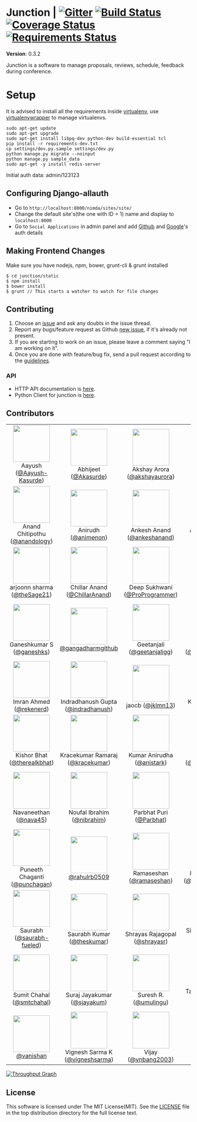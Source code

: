 Junction | [![Gitter](https://badges.gitter.im/Join%20Chat.svg)](https://gitter.im/pythonindia/junction?utm_source=badge&utm_medium=badge&utm_campaign=pr-badge&utm_content=badge) [![Build Status](https://travis-ci.org/pythonindia/junction.svg)](https://travis-ci.org/pythonindia/junction) [![Coverage Status](https://coveralls.io/repos/pythonindia/junction/badge.svg?branch=master)](https://coveralls.io/r/pythonindia/junction?branch=master) [![Requirements Status](https://requires.io/github/pythonindia/junction/requirements.svg?branch=master)](https://requires.io/github/pythonindia/junction/requirements/?branch=master)
========


**Version**: 0.3.2

Junction is a software to manage proposals, reviews, schedule, feedback during conference.

Setup
=====

It is advised to install all the requirements inside [virtualenv], use [virtualenvwrapper] to manage virtualenvs.

[virtualenv]: https://virtualenv.pypa.io/en/latest/
[virtualenvwrapper]: https://virtualenvwrapper.readthedocs.org/en/latest/

```
sudo apt-get update
sudo apt-get upgrade
sudo apt-get install libpq-dev python-dev build-essential tcl
pip install -r requirements-dev.txt
cp settings/dev.py.sample settings/dev.py
python manage.py migrate --noinput
python manage.py sample_data
sudo apt-get -y install redis-server
```

Initial auth data: admin/123123

Configuring Django-allauth
---------------------------

 - Go to `http://localhost:8000/nimda/sites/site/`
 - Change the default site's(the one with ID = 1) name and display to `localhost:8000`
 - Go to `Social Applications` in admin panel and add [Github](http://django-allauth.readthedocs.org/en/latest/providers.html#github) and [Google](http://django-allauth.readthedocs.org/en/latest/providers.html#google)'s auth details

Making Frontend Changes
---------------------------
Make sure you have nodejs, npm, bower, grunt-cli & grunt installed

```
$ cd junction/static
$ npm install
$ bower install
$ grunt // This starts a watcher to watch for file changes
```


Contributing
------------

1. Choose an [issue][issue-list] and ask any doubts in the issue thread.
2. Report any bugs/feature request as Github [new issue][new-issue], if it's already not present.
3. If you are starting to work on an issue, please leave a comment saying "I am working on it".
4. Once you are done with feature/bug fix, send a pull request according to the [guidelines].

[issue-list]: https://github.com/pythonindia/junction/issues/
[new-issue]: https://github.com/pythonindia/junction/issues/new
[guidelines]: https://github.com/pythonindia/junction/blob/master/CONTRIBUTING.md

### API

- HTTP API documentation is [here](https://github.com/pythonindia/junction/blob/master/docs/api.md).
- Python Client for junction is [here](https://github.com/pythonindia/junction-client).

## Contributors

<table>
  <tr>
    <td align=center><img width=100 src=https://avatars.githubusercontent.com/u/7703416?v=3><br>Aayush (<a href=https://github.com/Aayush-Kasurde>@Aayush-Kasurde</a>)</td>
    <td align=center><img width=100 src=https://avatars.githubusercontent.com/u/633765?v=3><br>Abhijeet (<a href=https://github.com/Akasurde>@Akasurde</a>)</td>
    <td align=center><img width=100 src=https://avatars.githubusercontent.com/u/788023?v=3><br>Akshay Arora (<a href=https://github.com/akshayaurora>@akshayaurora</a>)</td>
    <td align=center><img width=100 src=https://avatars.githubusercontent.com/u/5647941?v=3><br>Amit Kumar (<a href=https://github.com/aktech>@aktech</a>)</td>
    <td align=center><img width=100 src=https://avatars.githubusercontent.com/u/316177?v=3><br>Anand B Pillai (<a href=https://github.com/pythonhacker>@pythonhacker</a>)</td>
  </tr>
  <tr>
    <td align=center><img width=100 src=https://avatars.githubusercontent.com/u/7569?v=3><br>Anand Chitipothu (<a href=https://github.com/anandology>@anandology</a>)</td>
    <td align=center><img width=100 src=https://avatars.githubusercontent.com/u/6907950?v=3><br>Anirudh (<a href=https://github.com/animenon>@animenon</a>)</td>
    <td align=center><img width=100 src=https://avatars.githubusercontent.com/u/2134563?v=3><br>Ankesh Anand (<a href=https://github.com/ankeshanand>@ankeshanand</a>)</td>
    <td align=center><img width=100 src=https://avatars.githubusercontent.com/u/2016794?v=3><br>Anshul Sharma (<a href=https://github.com/raun>@raun</a>)</td>
    <td align=center><img width=100 src=https://avatars.githubusercontent.com/u/499894?v=3><br>Anuvrat Parashar (<a href=https://github.com/bhanuvrat>@bhanuvrat</a>)</td>
  </tr>
  <tr>
    <td align=center><img width=100 src=https://avatars.githubusercontent.com/u/7693265?v=3><br>arjoonn sharma (<a href=https://github.com/theSage21>@theSage21</a>)</td>
    <td align=center><img width=100 src=https://avatars.githubusercontent.com/u/4463796?v=3><br>Chillar Anand (<a href=https://github.com/ChillarAnand>@ChillarAnand</a>)</td>
    <td align=center><img width=100 src=https://avatars.githubusercontent.com/u/3947424?v=3><br>Deep Sukhwani (<a href=https://github.com/ProProgrammer>@ProProgrammer</a>)</td>
    <td align=center><img width=100 src=https://avatars.githubusercontent.com/u/502170?v=3><br>dhilipsiva (<a href=https://github.com/dhilipsiva>@dhilipsiva</a>)</td>
    <td align=center><img width=100 src=https://avatars.githubusercontent.com/u/1227312?v=3><br>Fayaz Yusuf Khan (<a href=https://github.com/fayazkhan>@fayazkhan</a>)</td>
  </tr>
  <tr>
    <td align=center><img width=100 src=https://avatars.githubusercontent.com/u/5219194?v=3><br>Ganeshkumar S (<a href=https://github.com/ganeshks>@ganeshks</a>)</td>
    <td align=center><img width=100 src=https://avatars.githubusercontent.com/u/8327178?v=3><br><a href=https://github.com/gangadharmgithub>@gangadharmgithub</a></td>
    <td align=center><img width=100 src=https://avatars.githubusercontent.com/u/1011202?v=3><br>Geetanjali  (<a href=https://github.com/geetanjaligg>@geetanjaligg</a>)</td>
    <td align=center><img width=100 src=https://avatars.githubusercontent.com/u/13134808?v=3><br>Hari (<a href=https://github.com/haridjango123>@haridjango123</a>)</td>
    <td align=center><img width=100 src=https://avatars.githubusercontent.com/u/717628?v=3><br>Haris Ibrahim K. V. (<a href=https://github.com/harisibrahimkv>@harisibrahimkv</a>)</td>
  </tr>
  <tr>
    <td align=center><img width=100 src=https://avatars.githubusercontent.com/u/645284?v=3><br>Imran Ahmed (<a href=https://github.com/rekenerd>@rekenerd</a>)</td>
    <td align=center><img width=100 src=https://avatars.githubusercontent.com/u/2682729?v=3><br>Indradhanush Gupta (<a href=https://github.com/indradhanush>@indradhanush</a>)</td>
    <td align=center><img width=100 src=https://avatars.githubusercontent.com/u/13776892?v=3><br>jaocb  (<a href=https://github.com/jklmn13>@jklmn13</a>)</td>
    <td align=center><img width=100 src=https://avatars.githubusercontent.com/u/822537?v=3><br>Karanveer Singh (<a href=https://github.com/kvsingh>@kvsingh</a>)</td>
    <td align=center><img width=100 src=https://avatars.githubusercontent.com/u/3635354?v=3><br>Kenith Aiyappa (<a href=https://github.com/K-7>@K-7</a>)</td>
  </tr>
  <tr>
    <td align=center><img width=100 src=https://avatars.githubusercontent.com/u/7105012?v=3><br>Kishor Bhat (<a href=https://github.com/therealkbhat>@therealkbhat</a>)</td>
    <td align=center><img width=100 src=https://avatars.githubusercontent.com/u/311929?v=3><br>Kracekumar Ramaraj (<a href=https://github.com/kracekumar>@kracekumar</a>)</td>
    <td align=center><img width=100 src=https://avatars.githubusercontent.com/u/5357586?v=3><br>Kumar Anirudha (<a href=https://github.com/anistark>@anistark</a>)</td>
    <td align=center><img width=100 src=https://avatars.githubusercontent.com/u/1861842?v=3><br>Mudassir (<a href=https://github.com/mudassir0909>@mudassir0909</a>)</td>
    <td align=center><img width=100 src=https://avatars.githubusercontent.com/u/6704555?v=3><br>Nabeel Valapra (<a href=https://github.com/nabeelvalapra>@nabeelvalapra</a>)</td>
  </tr>
  <tr>
    <td align=center><img width=100 src=https://avatars.githubusercontent.com/u/1247749?v=3><br>Navaneethan (<a href=https://github.com/nava45>@nava45</a>)</td>
    <td align=center><img width=100 src=https://avatars.githubusercontent.com/u/69051?v=3><br>Noufal Ibrahim (<a href=https://github.com/nibrahim>@nibrahim</a>)</td>
    <td align=center><img width=100 src=https://avatars.githubusercontent.com/u/4817493?v=3><br>Parbhat Puri (<a href=https://github.com/Parbhat>@Parbhat</a>)</td>
    <td align=center><img width=100 src=https://avatars.githubusercontent.com/u/5495474?v=3><br>Parth Oberoi (<a href=https://github.com/hTrap>@hTrap</a>)</td>
    <td align=center><img width=100 src=https://avatars.githubusercontent.com/u/14878279?v=3><br>Peeyush Aggarwal (<a href=https://github.com/dhuadaar>@dhuadaar</a>)</td>
  </tr>
  <tr>
    <td align=center><img width=100 src=https://avatars.githubusercontent.com/u/315678?v=3><br>Puneeth Chaganti (<a href=https://github.com/punchagan>@punchagan</a>)</td>
    <td align=center><img width=100 src=https://avatars.githubusercontent.com/u/13493137?v=3><br><a href=https://github.com/rahulrb0509>@rahulrb0509</a></td>
    <td align=center><img width=100 src=https://avatars.githubusercontent.com/u/5002019?v=3><br>Ramaseshan (<a href=https://github.com/ramaseshan>@ramaseshan</a>)</td>
    <td align=center><img width=100 src=https://avatars.githubusercontent.com/u/2959038?v=3><br>Ravi Shanker B (<a href=https://github.com/ravishanker404>@ravishanker404</a>)</td>
    <td align=center><img width=100 src=https://avatars.githubusercontent.com/u/1109442?v=3><br>Sai Krishna (<a href=https://github.com/psykrsna>@psykrsna</a>)</td>
  </tr>
  <tr>
    <td align=center><img width=100 src=https://avatars.githubusercontent.com/u/3982193?v=3><br>Saurabh (<a href=https://github.com/saurabh-fueled>@saurabh-fueled</a>)</td>
    <td align=center><img width=100 src=https://avatars.githubusercontent.com/u/236356?v=3><br>Saurabh Kumar (<a href=https://github.com/theskumar>@theskumar</a>)</td>
    <td align=center><img width=100 src=https://avatars.githubusercontent.com/u/240368?v=3><br>Shrayas Rajagopal (<a href=https://github.com/shrayasr>@shrayasr</a>)</td>
    <td align=center><img width=100 src=https://avatars.githubusercontent.com/u/2163422?v=3><br>Sivasubramaniam Arunachalam (<a href=https://github.com/sivaa>@sivaa</a>)</td>
    <td align=center><img width=100 src=https://avatars.githubusercontent.com/u/5251453?v=3><br><a href=https://github.com/sjose1x>@sjose1x</a></td>
  </tr>
  <tr>
    <td align=center><img width=100 src=https://avatars.githubusercontent.com/u/6754255?v=3><br>Sumit Chahal (<a href=https://github.com/smtchahal>@smtchahal</a>)</td>
    <td align=center><img width=100 src=https://avatars.githubusercontent.com/u/12380569?v=3><br>Suraj Jayakumar (<a href=https://github.com/sjayakum>@sjayakum</a>)</td>
    <td align=center><img width=100 src=https://avatars.githubusercontent.com/u/5258890?v=3><br>Suresh R. (<a href=https://github.com/umulingu>@umulingu</a>)</td>
    <td align=center><img width=100 src=https://avatars.githubusercontent.com/u/4143778?v=3><br>Tapasweni Pathak (<a href=https://github.com/tapasweni-pathak>@tapasweni-pathak</a>)</td>
    <td align=center><img width=100 src=https://avatars.githubusercontent.com/u/8518239?v=3><br>The Gitter Badger (<a href=https://github.com/gitter-badger>@gitter-badger</a>)</td>
  </tr>
  <tr>
    <td align=center><img width=100 src=https://avatars.githubusercontent.com/u/9103291?v=3><br><a href=https://github.com/vanishan>@vanishan</a></td>
    <td align=center><img width=100 src=https://avatars.githubusercontent.com/u/889999?v=3><br>Vignesh Sarma K (<a href=https://github.com/vigneshsarma>@vigneshsarma</a>)</td>
    <td align=center><img width=100 src=https://avatars.githubusercontent.com/u/316253?v=3><br>Vijay (<a href=https://github.com/vnbang2003>@vnbang2003</a>)</td>
    <td align=center><img width=100 src=https://avatars.githubusercontent.com/u/6693374?v=3><br>Vinay Singh (<a href=https://github.com/vinay13>@vinay13</a>)</td>
    <td align=center><img width=100 src=https://avatars.githubusercontent.com/u/7351791?v=3><br>Rahul Arora (<a href=https://github.com/rahulxxarora>@rahulxxarora</a>)</td>
  </tr>
</table>


[![Throughput Graph](https://graphs.waffle.io/pythonindia/junction/throughput.svg)](https://waffle.io/pythonindia/junction/metrics/throughput)

License
-------

This software is licensed under The MIT License(MIT). See the [LICENSE][LICENSE] file in the top distribution directory for the full license text.

[LICENSE]: https://github.com/pythonindia/junction/blob/master/LICENSE
